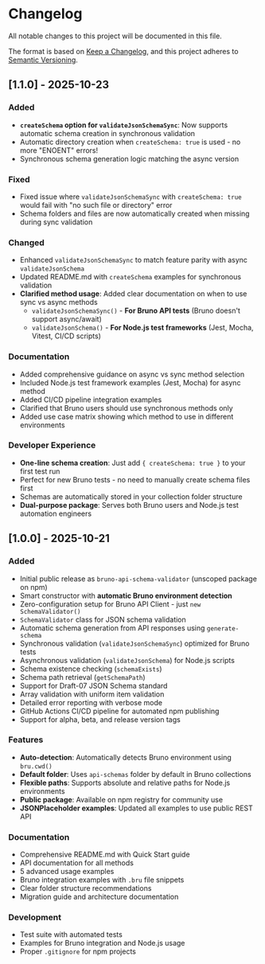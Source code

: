 # Changelog

All notable changes to this project will be documented in this file.

The format is based on [Keep a Changelog](https://keepachangelog.com/en/1.0.0/),
and this project adheres to [Semantic Versioning](https://semver.org/spec/v2.0.0.html).

## [1.1.0] - 2025-10-23

### Added

- **`createSchema` option for `validateJsonSchemaSync`**: Now supports automatic schema creation in synchronous validation
- Automatic directory creation when `createSchema: true` is used - no more "ENOENT" errors!
- Synchronous schema generation logic matching the async version

### Fixed

- Fixed issue where `validateJsonSchemaSync` with `createSchema: true` would fail with "no such file or directory" error
- Schema folders and files are now automatically created when missing during sync validation

### Changed

- Enhanced `validateJsonSchemaSync` to match feature parity with async `validateJsonSchema`
- Updated README.md with `createSchema` examples for synchronous validation
- **Clarified method usage**: Added clear documentation on when to use sync vs async methods
  - `validateJsonSchemaSync()` - **For Bruno API tests** (Bruno doesn't support async/await)
  - `validateJsonSchema()` - **For Node.js test frameworks** (Jest, Mocha, Vitest, CI/CD scripts)

### Documentation

- Added comprehensive guidance on async vs sync method selection
- Included Node.js test framework examples (Jest, Mocha) for async method
- Added CI/CD pipeline integration examples
- Clarified that Bruno users should use synchronous methods only
- Added use case matrix showing which method to use in different environments

### Developer Experience

- **One-line schema creation**: Just add `{ createSchema: true }` to your first test run
- Perfect for new Bruno tests - no need to manually create schema files first
- Schemas are automatically stored in your collection folder structure
- **Dual-purpose package**: Serves both Bruno users and Node.js test automation engineers

## [1.0.0] - 2025-10-21

### Added

- Initial public release as `bruno-api-schema-validator` (unscoped package on npm)
- Smart constructor with **automatic Bruno environment detection**
- Zero-configuration setup for Bruno API Client - just `new SchemaValidator()`
- `SchemaValidator` class for JSON schema validation
- Automatic schema generation from API responses using `generate-schema`
- Synchronous validation (`validateJsonSchemaSync`) optimized for Bruno tests
- Asynchronous validation (`validateJsonSchema`) for Node.js scripts
- Schema existence checking (`schemaExists`)
- Schema path retrieval (`getSchemaPath`)
- Support for Draft-07 JSON Schema standard
- Array validation with uniform item validation
- Detailed error reporting with verbose mode
- GitHub Actions CI/CD pipeline for automated npm publishing
- Support for alpha, beta, and release version tags

### Features

- **Auto-detection**: Automatically detects Bruno environment using `bru.cwd()`
- **Default folder**: Uses `api-schemas` folder by default in Bruno collections
- **Flexible paths**: Supports absolute and relative paths for Node.js environments
- **Public package**: Available on npm registry for community use
- **JSONPlaceholder examples**: Updated all examples to use public REST API

### Documentation

- Comprehensive README.md with Quick Start guide
- API documentation for all methods
- 5 advanced usage examples
- Bruno integration examples with `.bru` file snippets
- Clear folder structure recommendations
- Migration guide and architecture documentation

### Development

- Test suite with automated tests
- Examples for Bruno integration and Node.js usage
- Proper `.gitignore` for npm projects
